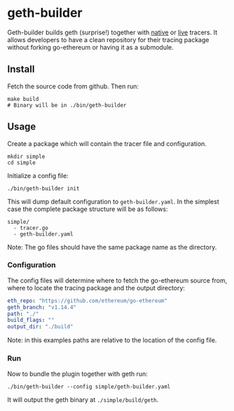 # geth-builder

Geth-builder builds geth (surprise!) together with [native](https://geth.ethereum.org/docs/developers/evm-tracing/custom-tracer#custom-go-tracing) or [live](https://geth.ethereum.org/docs/developers/evm-tracing/live-tracing) tracers. It allows developers to have a clean repository for their tracing package without forking go-ethereum or having it as a submodule.

## Install

Fetch the source code from github. Then run:

```terminal
make build
# Binary will be in ./bin/geth-builder
```

## Usage

Create a package which will contain the tracer file and configuration.

```
mkdir simple
cd simple
```

Initialize a config file:

```terminal
./bin/geth-builder init
```

This will dump default configuration to `geth-builder.yaml`. In the simplest case the complete package structure will be as follows:

```
simple/
  - tracer.go
  - geth-builder.yaml
```

Note: The go files should have the same package name as the directory.

### Configuration

The config files will determine where to fetch the go-ethereum source from, where to locate the tracing package and the output directory:

```yaml
eth_repo: "https://github.com/ethereum/go-ethereum"
geth_branch: "v1.14.4"
path: "./"
build_flags: ""
output_dir: "./build"
```

Note: in this examples paths are relative to the location of the config file.

### Run

Now to bundle the plugin together with geth run:

```terminal
./bin/geth-builder --config simple/geth-builder.yaml
```

It will output the geth binary at `./simple/build/geth`.
